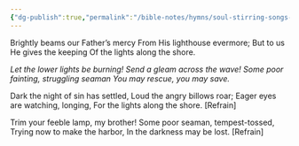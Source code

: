 ```yaml
---
{"dg-publish":true,"permalink":"/bible-notes/hymns/soul-stirring-songs-and-hymns/let-the-lower-lights-be-burning/","title":"Let the Lower Lights be Burning","created":"","updated":""}
---
```



Brightly beams our Father’s mercy
From His lighthouse evermore;
But to us He gives the keeping
Of the lights along the shore.

*Let the lower lights be burning!
Send a gleam across the wave!
Some poor fainting, struggling seaman
You may rescue, you may save.*

Dark the night of sin has settled,
Loud the angry billows roar;
Eager eyes are watching, longing,
For the lights along the shore. [Refrain]

Trim your feeble lamp, my brother!
Some poor seaman, tempest-tossed,
Trying now to make the harbor,
In the darkness may be lost. [Refrain]